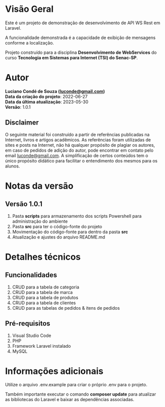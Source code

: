 # Visão Geral
Este é um projeto de demonstração de desenvolvimento de API WS Rest em Laravel. 

A funcionalidade demonstrada é a capacidade de exibição de mensagens conforme a localização. 

Projeto construído para a disciplina **Desenvolvimento de WebServices** do curso **Tecnologia em Sistemas para Internet (TSI) do Senac-SP**.

# Autor
**Luciano Condé de Souza (luconde@gmail.com)**  
**Data da criação do projeto**: 2022-06-27  
**Data da última atualização**: 2023-05-30  
**Versão**: 1.0.1

## Disclaimer
O seguinte material foi construído a partir de referências publicadas na Internet, livros e artigos acadêmicos. As referências foram utilizadas de sites e posts na Internet, não há qualquer propósito de plagiar os autores, em caso de pedidos de adição do autor, pode encontrar em contato pelo email luconde@gmail.com. A simplificação de certos conteúdos tem o único propósito didático para facilitar o entendimento dos mesmos para os alunos.

# Notas da versão 
## Versão 1.0.1
1. Pasta **scripts** para armazenamento dos scripts Powershell para administração do ambiente
2. Pasta **src** para ter o código-fonte do projeto
3. Movimentação do código-fonte para dentro da pasta **src**
4. Atualização e ajustes do arquivo README.md

# Detalhes técnicos

## Funcionalidades
1. CRUD para a tabela de categoria
2. CRUD para a tabela de marca
3. CRUD para a tabela de produtos
4. CRUD para a tabela de clientes
5. CRUD para as tabelas de pedidos & itens de pedidos

## Pré-requisitos
1. Visual Studio Code
2. PHP
3. Framework Laravel instalado
4. MySQL

# Informações adicionais
Utilize o arquivo .env.example para criar o próprio .env para o projeto.

Também importante executar o comando **composer update** para atualizar as bibliotecas do Laravel e baixar as dependências associadas.

